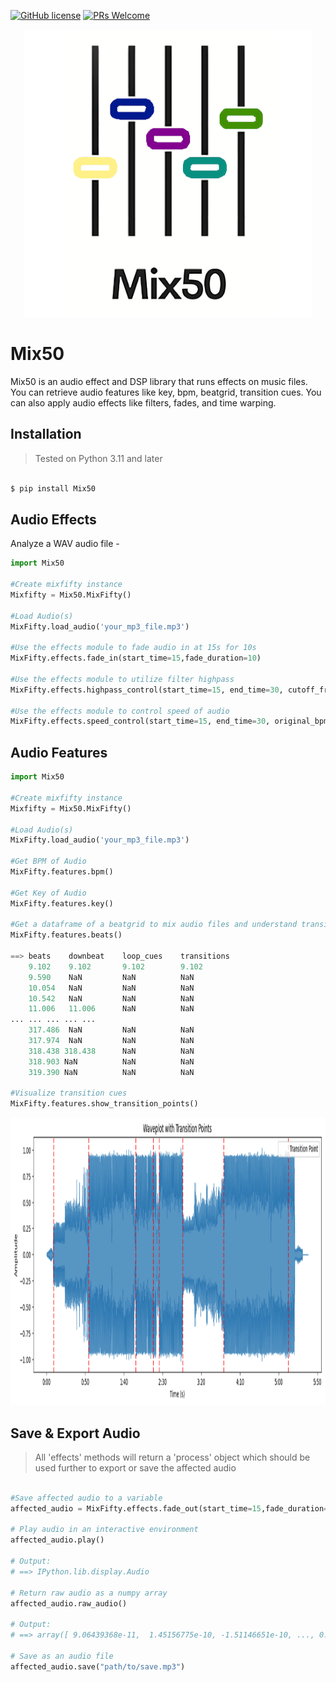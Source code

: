 
[![GitHub license](https://img.shields.io/github/license/Naereen/StrapDown.js.svg)](https://github.com/Naereen/StrapDown.js/blob/master/LICENSE)
[![PRs Welcome](https://img.shields.io/badge/PRs-welcome-brightgreen.svg?style=flat-square)](http://makeapullrequest.com)

<p align="center">
  <img width="460" height="460" src="./image.png">
</p>

# Mix50
Mix50 is an audio effect and DSP library that runs effects on music files. 
You can retrieve audio features like key, bpm, beatgrid, transition cues. You can also apply audio effects like filters, fades, and time warping.


## Installation
> Tested on Python 3.11 and later
```bash

$ pip install Mix50
```

## Audio Effects 
Analyze a WAV audio file -
```python
import Mix50

#Create mixfifty instance
Mixfifty = Mix50.MixFifty()

#Load Audio(s)
MixFifty.load_audio('your_mp3_file.mp3')

#Use the effects module to fade audio in at 15s for 10s
MixFifty.effects.fade_in(start_time=15,fade_duration=10)

#Use the effects module to utilize filter highpass
MixFifty.effects.highpass_control(start_time=15, end_time=30, cutoff_freq=1000)

#Use the effects module to control speed of audio
MixFifty.effects.speed_control(start_time=15, end_time=30, original_bpm=126, new_bpm=120)
```

## Audio Features 

```python
import Mix50

#Create mixfifty instance
Mixfifty = Mix50.MixFifty()

#Load Audio(s)
MixFifty.load_audio('your_mp3_file.mp3')

#Get BPM of Audio
MixFifty.features.bpm()

#Get Key of Audio
MixFifty.features.key()

#Get a dataframe of a beatgrid to mix audio files and understand transition cues
MixFifty.features.beats()

==> beats    downbeat    loop_cues    transitions
    9.102    9.102       9.102        9.102
    9.590    NaN         NaN          NaN
    10.054   NaN         NaN          NaN
    10.542   NaN         NaN          NaN
    11.006   11.006      NaN          NaN
... ... ... ... ...
    317.486  NaN         NaN          NaN
    317.974  NaN         NaN          NaN
    318.438 318.438      NaN          NaN
    318.903 NaN          NaN          NaN
    319.390 NaN          NaN          NaN

#Visualize transition cues
MixFifty.features.show_transition_points()

```
<p align="center">
  <img width="1000" height="460" src="./transition_cues.png">
</p>

## Save & Export Audio
> All 'effects' methods will return a 'process' object which should be used further to export or save the affected audio

```python

#Save affected audio to a variable 
affected_audio = MixFifty.effects.fade_out(start_time=15,fade_duration=15)

# Play audio in an interactive environment
affected_audio.play()

# Output:
# ==> IPython.lib.display.Audio

# Return raw audio as a numpy array
affected_audio.raw_audio()

# Output:
# ==> array([ 9.06439368e-11,  1.45156775e-10, -1.51146651e-10, ..., 0.00000000e+00,  0.00000000e+00,  0.00000000e+00])

# Save as an audio file
affected_audio.save("path/to/save.mp3")


